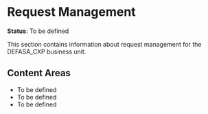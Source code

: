 # Request Management

**Status**: To be defined

This section contains information about request management for the DEFASA_CXP business unit.

## Content Areas
- To be defined
- To be defined
- To be defined